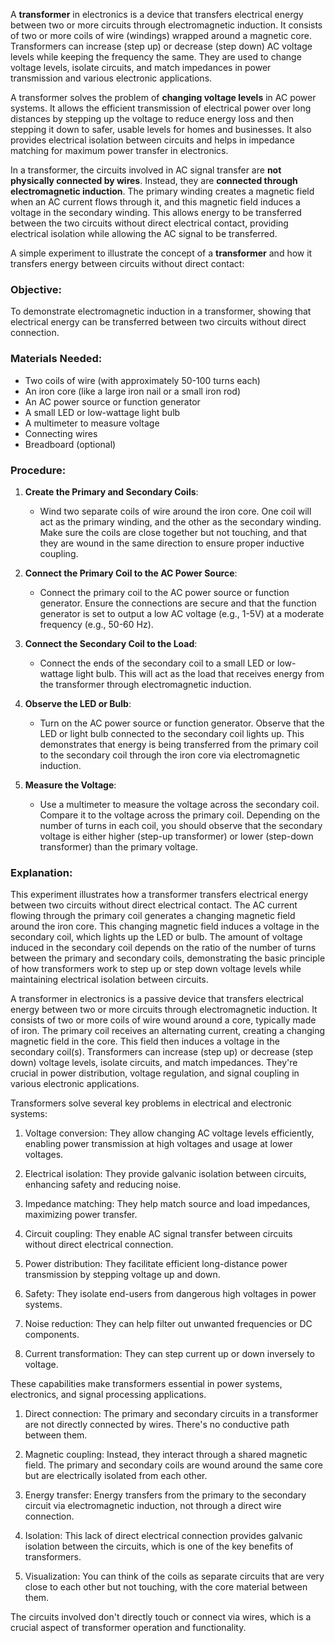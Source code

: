 A **transformer** in electronics is a device that transfers electrical energy between two or more circuits through electromagnetic induction. It consists of two or more coils of wire (windings) wrapped around a magnetic core. Transformers can increase (step up) or decrease (step down) AC voltage levels while keeping the frequency the same. They are used to change voltage levels, isolate circuits, and match impedances in power transmission and various electronic applications.

A transformer solves the problem of **changing voltage levels** in AC power systems. It allows the efficient transmission of electrical power over long distances by stepping up the voltage to reduce energy loss and then stepping it down to safer, usable levels for homes and businesses. It also provides electrical isolation between circuits and helps in impedance matching for maximum power transfer in electronics.

In a transformer, the circuits involved in AC signal transfer are **not physically connected by wires**. Instead, they are **connected through electromagnetic induction**. The primary winding creates a magnetic field when an AC current flows through it, and this magnetic field induces a voltage in the secondary winding. This allows energy to be transferred between the two circuits without direct electrical contact, providing electrical isolation while allowing the AC signal to be transferred.

A simple experiment to illustrate the concept of a **transformer** and how it transfers energy between circuits without direct contact:

### Objective:
To demonstrate electromagnetic induction in a transformer, showing that electrical energy can be transferred between two circuits without direct connection.

### Materials Needed:
- Two coils of wire (with approximately 50-100 turns each)
- An iron core (like a large iron nail or a small iron rod)
- An AC power source or function generator
- A small LED or low-wattage light bulb
- A multimeter to measure voltage
- Connecting wires
- Breadboard (optional)

### Procedure:

1. **Create the Primary and Secondary Coils**:
   - Wind two separate coils of wire around the iron core. One coil will act as the primary winding, and the other as the secondary winding. Make sure the coils are close together but not touching, and that they are wound in the same direction to ensure proper inductive coupling.

2. **Connect the Primary Coil to the AC Power Source**:
   - Connect the primary coil to the AC power source or function generator. Ensure the connections are secure and that the function generator is set to output a low AC voltage (e.g., 1-5V) at a moderate frequency (e.g., 50-60 Hz).

3. **Connect the Secondary Coil to the Load**:
   - Connect the ends of the secondary coil to a small LED or low-wattage light bulb. This will act as the load that receives energy from the transformer through electromagnetic induction.

4. **Observe the LED or Bulb**:
   - Turn on the AC power source or function generator. Observe that the LED or light bulb connected to the secondary coil lights up. This demonstrates that energy is being transferred from the primary coil to the secondary coil through the iron core via electromagnetic induction.

5. **Measure the Voltage**:
   - Use a multimeter to measure the voltage across the secondary coil. Compare it to the voltage across the primary coil. Depending on the number of turns in each coil, you should observe that the secondary voltage is either higher (step-up transformer) or lower (step-down transformer) than the primary voltage.

### Explanation:
This experiment illustrates how a transformer transfers electrical energy between two circuits without direct electrical contact. The AC current flowing through the primary coil generates a changing magnetic field around the iron core. This changing magnetic field induces a voltage in the secondary coil, which lights up the LED or bulb. The amount of voltage induced in the secondary coil depends on the ratio of the number of turns between the primary and secondary coils, demonstrating the basic principle of how transformers work to step up or step down voltage levels while maintaining electrical isolation between circuits.

A transformer in electronics is a passive device that transfers electrical energy between two or more circuits through electromagnetic induction. It consists of two or more coils of wire wound around a core, typically made of iron. The primary coil receives an alternating current, creating a changing magnetic field in the core. This field then induces a voltage in the secondary coil(s). Transformers can increase (step up) or decrease (step down) voltage levels, isolate circuits, and match impedances. They're crucial in power distribution, voltage regulation, and signal coupling in various electronic applications.

Transformers solve several key problems in electrical and electronic systems:

1. Voltage conversion: They allow changing AC voltage levels efficiently, enabling power transmission at high voltages and usage at lower voltages.

2. Electrical isolation: They provide galvanic isolation between circuits, enhancing safety and reducing noise.

3. Impedance matching: They help match source and load impedances, maximizing power transfer.

4. Circuit coupling: They enable AC signal transfer between circuits without direct electrical connection.

5. Power distribution: They facilitate efficient long-distance power transmission by stepping voltage up and down.

6. Safety: They isolate end-users from dangerous high voltages in power systems.

7. Noise reduction: They can help filter out unwanted frequencies or DC components.

8. Current transformation: They can step current up or down inversely to voltage.

These capabilities make transformers essential in power systems, electronics, and signal processing applications.

1. Direct connection: The primary and secondary circuits in a transformer are not directly connected by wires. There's no conductive path between them.

2. Magnetic coupling: Instead, they interact through a shared magnetic field. The primary and secondary coils are wound around the same core but are electrically isolated from each other.

3. Energy transfer: Energy transfers from the primary to the secondary circuit via electromagnetic induction, not through a direct wire connection.

4. Isolation: This lack of direct electrical connection provides galvanic isolation between the circuits, which is one of the key benefits of transformers.

5. Visualization: You can think of the coils as separate circuits that are very close to each other but not touching, with the core material between them.

The circuits involved don't directly touch or connect via wires, which is a crucial aspect of transformer operation and functionality.
